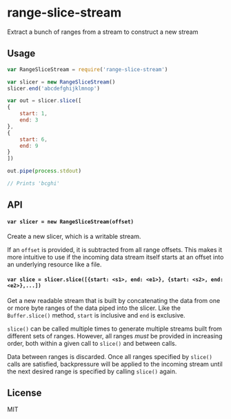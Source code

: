 # range-slice-stream

Extract a bunch of ranges from a stream to construct a new stream

## Usage

``` js
var RangeSliceStream = require('range-slice-stream')

var slicer = new RangeSliceStream()
slicer.end('abcdefghijklmnop')

var out = slicer.slice([
{
	start: 1,
	end: 3
},
{
	start: 6,
	end: 9
}
])

out.pipe(process.stdout)

// Prints 'bcghi'
```

## API

#### `var slicer = new RangeSliceStream(offset)`

Create a new slicer, which is a writable stream.

If an `offset` is provided, it is subtracted from all range offsets. This
makes it more intuitive to use if the incoming data stream itself starts
at an offset into an underlying resource like a file.

#### `var slice = slicer.slice([{start: <s1>, end: <e1>}, {start: <s2>, end: <e2>},...])`

Get a new readable stream that is built by concatenating the data from one
or more byte ranges of the data piped into the slicer. Like the `Buffer.slice()`
method, `start` is inclusive and `end` is exclusive.

`slice()` can be called multiple times to generate multiple streams built from
different sets of ranges. However, all ranges *must* be provided in increasing
order, both within a given call to `slice()` and between calls.

Data between ranges is discarded. Once all ranges specified by `slice()` calls
are satisfied, backpressure will be applied to the incoming stream until the
next desired range is specified by calling `slice()` again.

## License

MIT
